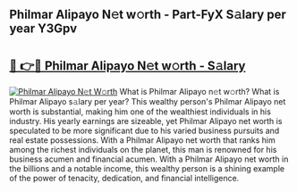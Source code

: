 ## Philmar Alipayo N𝚎t w𝚘rth - Part-FyX S𝚊lary per year Y3Gpv

# <h2><a href="http://gc2ib1.nevu.top/?p=Philmar+Alipayo">🔗 👉🔴 Philmar Alipayo N𝚎t w𝚘rth - S𝚊lary</a></h2>

[![Philmar Alipayo N𝚎t W𝚘rth](https://i.imgur.com/Oavwk0R.jpeg)](http://gc2ib1.nevu.top/?p=Philmar+Alipayo)
What is Philmar Alipayo n𝚎t w𝚘rth? What is Philmar Alipayo s𝚊lary per year?
This wealthy person's Philmar Alipayo net worth is substantial, making him one of the wealthiest individuals in his industry. His yearly earnings are sizeable, yet Philmar Alipayo net worth is speculated to be more significant due to his varied business pursuits and real estate possessions. With a Philmar Alipayo net worth that ranks him among the richest individuals on the planet, this man is renowned for his business acumen and financial acumen. With a Philmar Alipayo net worth in the billions and a notable income, this wealthy person is a shining example of the power of tenacity, dedication, and financial intelligence.
